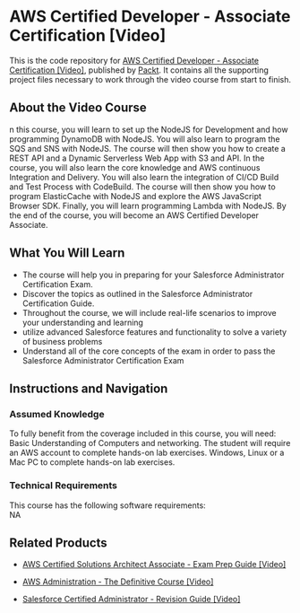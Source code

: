 # AWS Certified Developer - Associate Certification [Video]
This is the code repository for [AWS Certified Developer - Associate Certification [Video]](https://www.packtpub.com/business/salesforce-certified-administrator-revision-guide-video?utm_source=github&utm_medium=repository&utm_campaign=9781838550813), published by [Packt](https://www.packtpub.com/?utm_source=github). It contains all the supporting project files necessary to work through the video course from start to finish.
## About the Video Course
n this course, you will learn to set up the NodeJS for Development and how programming DynamoDB with NodeJS. You will also learn to program the SQS and SNS with NodeJS. The course will then show you how to create a REST API and a Dynamic Serverless Web App with S3 and API. In the course, you will also learn the core knowledge and AWS continuous Integration and Delivery. You will also learn the integration of CI/CD Build and Test Process with CodeBuild. The course will then show you how to program ElasticCache with NodeJS and explore the AWS JavaScript Browser SDK. Finally, you will learn programming Lambda with NodeJS. By the end of the course, you will become an AWS Certified Developer Associate.

<H2>What You Will Learn</H2>
<DIV class=book-info-will-learn-text>
<UL>
<LI>The course will help you in preparing for your Salesforce Administrator Certification Exam. 
<LI>Discover the topics as outlined in the Salesforce Administrator Certification Guide. 
<LI>Throughout the course, we will include real-life scenarios to improve your understanding and learning 
<LI>utilize advanced Salesforce features and functionality to solve a variety of business problems 
<LI>Understand all of the core concepts of the exam in order to pass the Salesforce Administrator Certification Exam </LI></UL></DIV>

## Instructions and Navigation
### Assumed Knowledge
To fully benefit from the coverage included in this course, you will need:<br/>
Basic Understanding of Computers and networking. The student will require an AWS account to complete hands-on lab exercises. Windows, Linux or a Mac PC to complete hands-on lab exercises.
### Technical Requirements
This course has the following software requirements:<br/>
NA

## Related Products
* [AWS Certified Solutions Architect Associate - Exam Prep Guide [Video]](https://www.packtpub.com/business/salesforce-certified-administrator-revision-guide-video?utm_source=github&utm_medium=repository&utm_campaign=9781838550813)

* [AWS Administration - The Definitive Course [Video]](https://www.packtpub.com/business/salesforce-certified-administrator-revision-guide-video?utm_source=github&utm_medium=repository&utm_campaign=9781838550813)

* [Salesforce Certified Administrator - Revision Guide [Video]](https://www.packtpub.com/business/salesforce-certified-administrator-revision-guide-video?utm_source=github&utm_medium=repository&utm_campaign=9781838550813)

